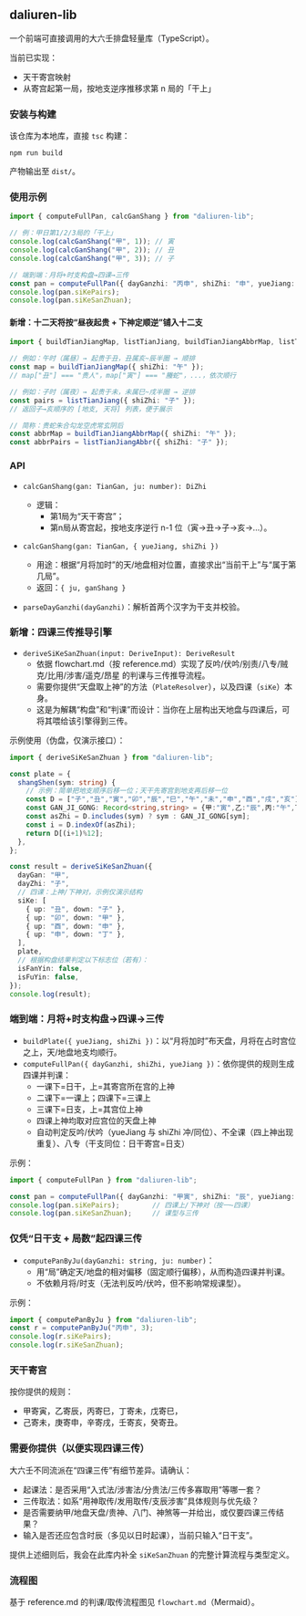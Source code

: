 ## daliuren-lib

一个前端可直接调用的大六壬排盘轻量库（TypeScript）。

当前已实现：
- 天干寄宫映射
- 从寄宫起第一局，按地支逆序推移求第 n 局的「干上」

### 安装与构建

该仓库为本地库，直接 `tsc` 构建：

```
npm run build
```

产物输出至 `dist/`。

### 使用示例

```ts
import { computeFullPan, calcGanShang } from "daliuren-lib";

// 例：甲日第1/2/3局的「干上」
console.log(calcGanShang("甲", 1)); // 寅
console.log(calcGanShang("甲", 2)); // 丑
console.log(calcGanShang("甲", 3)); // 子

// 端到端：月将+时支构盘→四课→三传
const pan = computeFullPan({ dayGanzhi: "丙申", shiZhi: "申", yueJiang: "未" });
console.log(pan.siKePairs);
console.log(pan.siKeSanZhuan);
```

#### 新增：十二天将按“昼夜起贵 + 下神定顺逆”铺入十二支

```ts
import { buildTianJiangMap, listTianJiang, buildTianJiangAbbrMap, listTianJiangAbbr } from "daliuren-lib";

// 例如：午时（属昼）→ 起贵于丑，丑属亥~辰半圈 → 顺排
const map = buildTianJiangMap({ shiZhi: "午" });
// map["丑"] === "贵人"，map["寅"] === "螣蛇"，...，依次顺行

// 例如：子时（属夜）→ 起贵于未，未属巳~戌半圈 → 逆排
const pairs = listTianJiang({ shiZhi: "子" });
// 返回子→亥顺序的 [地支, 天将] 列表，便于展示

// 简称：贵蛇朱合勾龙空虎常玄阴后
const abbrMap = buildTianJiangAbbrMap({ shiZhi: "午" });
const abbrPairs = listTianJiangAbbr({ shiZhi: "子" });
```

### API

- `calcGanShang(gan: TianGan, ju: number): DiZhi`
  - 逻辑：
    - 第1局为“天干寄宫”；
    - 第n局从寄宫起，按地支序逆行 n-1 位（寅→丑→子→亥→...）。

- `calcGanShang(gan: TianGan, { yueJiang, shiZhi })`
  - 用途：根据“月将加时”的天/地盘相对位置，直接求出“当前干上”与“属于第几局”。
  - 返回：`{ ju, ganShang }`

- `parseDayGanzhi(dayGanzhi)`：解析首两个汉字为干支并校验。

### 新增：四课三传推导引擎

- `deriveSiKeSanZhuan(input: DeriveInput): DeriveResult`
  - 依据 flowchart.md（按 reference.md）实现了反吟/伏吟/别责/八专/贼克/比用/涉害/遥克/昂星 的判课与三传推导流程。
  - 需要你提供“天盘取上神”的方法（`PlateResolver`），以及四课（`siKe`）本身。
  - 这是为解耦“构盘”和“判课”而设计：当你在上层构出天地盘与四课后，可将其喂给该引擎得到三传。

示例使用（伪盘，仅演示接口）：

```ts
import { deriveSiKeSanZhuan } from "daliuren-lib";

const plate = {
  shangShen(sym: string) {
    // 示例：简单把地支顺序后移一位；天干先寄宫到地支再后移一位
    const D = ["子","丑","寅","卯","辰","巳","午","未","申","酉","戌","亥"];
    const GAN_JI_GONG: Record<string,string> = {甲:"寅",乙:"辰",丙:"午",丁:"未",戊:"辰",己:"未",庚:"申",辛:"戌",壬:"亥",癸:"丑"};
    const asZhi = D.includes(sym) ? sym : GAN_JI_GONG[sym];
    const i = D.indexOf(asZhi);
    return D[(i+1)%12];
  },
};

const result = deriveSiKeSanZhuan({
  dayGan: "甲",
  dayZhi: "子",
  // 四课：上神/下神对，示例仅演示结构
  siKe: [
    { up: "丑", down: "子" },
    { up: "卯", down: "甲" },
    { up: "酉", down: "申" },
    { up: "申", down: "丁" },
  ],
  plate,
  // 根据构盘结果判定以下标志位（若有）：
  isFanYin: false,
  isFuYin: false,
});
console.log(result);
```

### 端到端：月将+时支构盘→四课→三传

- `buildPlate({ yueJiang, shiZhi })`：以“月将加时”布天盘，月将在占时宫位之上，天/地盘地支均顺行。
- `computeFullPan({ dayGanzhi, shiZhi, yueJiang })`：依你提供的规则生成四课并判课：
  - 一课下=日干，上=其寄宫所在宫的上神
  - 二课下=一课上；四课下=三课上
  - 三课下=日支，上=其宫位上神
  - 四课上神均取对应宫位的天盘上神
  - 自动判定反吟/伏吟（yueJiang 与 shiZhi 冲/同位）、不全课（四上神出现重复）、八专（干支同位：日干寄宫=日支）

示例：

```ts
import { computeFullPan } from "daliuren-lib";

const pan = computeFullPan({ dayGanzhi: "甲寅", shiZhi: "辰", yueJiang: "丑" });
console.log(pan.siKePairs);        // 四课上/下神对（按一~四课）
console.log(pan.siKeSanZhuan);     // 课型与三传
```

### 仅凭“日干支 + 局数”起四课三传

- `computePanByJu(dayGanzhi: string, ju: number)`：
  - 用“局”确定天/地盘的相对偏移（固定顺行偏移），从而构造四课并判课。
  - 不依赖月将/时支（无法判反吟/伏吟，但不影响常规课型）。

示例：

```ts
import { computePanByJu } from "daliuren-lib";
const r = computePanByJu("丙申", 3);
console.log(r.siKePairs);
console.log(r.siKeSanZhuan);
```

### 天干寄宫

按你提供的规则：
- 甲寄寅，乙寄辰，丙寄巳，丁寄未，戊寄巳，
- 己寄未，庚寄申，辛寄戌，壬寄亥，癸寄丑。

### 需要你提供（以便实现四课三传）

大六壬不同流派在“四课三传”有细节差异。请确认：
- 起课法：是否采用“入式法/涉害法/分贵法/三传多寡取用”等哪一套？
- 三传取法：如系“用神取传/发用取传/支辰涉害”具体规则与优先级？
- 是否需要纳甲/地盘天盘/贵神、八门、神煞等一并给出，或仅要四课三传结果？
- 输入是否还应包含时辰（多见以日时起课），当前只输入“日干支”。

提供上述细则后，我会在此库内补全 `siKeSanZhuan` 的完整计算流程与类型定义。

### 流程图

基于 reference.md 的判课/取传流程图见 `flowchart.md`（Mermaid）。
